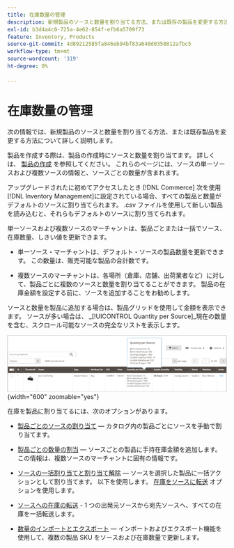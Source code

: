 ```yaml
---
title: 在庫数量の管理
description: 新規製品のソースと数量を割り当てる方法、または既存の製品を変更する方法を説明します。
exl-id: b3d4a4c0-725a-4e62-854f-efb6a5709f73
feature: Inventory, Products
source-git-commit: 4d89212585fa846eb94bf83a640d0358812afbc5
workflow-type: tm+mt
source-wordcount: '319'
ht-degree: 0%

---
```


# 在庫数量の管理

次の情報では、新規製品のソースと数量を割り当てる方法、または既存製品を変更する方法について詳しく説明します。

製品を作成する際は、製品の作成時にソースと数量を割り当てます。 詳しくは、 [製品の作成](../catalog/product-create.md) を参照してください。 これらのページには、ソースの単一ソースおよび複数ソースの情報と、ソースごとの数量が含まれます。

アップグレードされたに初めてアクセスしたとき [!DNL Commerce] 次を使用 [!DNL Inventory Management]に設定されている場合、すべての製品と数量がデフォルトのソースに割り当てられます。 .csv ファイルを使用して新しい製品を読み込むと、それらもデフォルトのソースに割り当てられます。

単一ソースおよび複数ソースのマーチャントは、製品ごとまたは一括でソース、在庫数量、しきい値を更新できます。

- 単一ソース・マーチャントは、デフォルト・ソースの製品数量を更新できます。 この数量は、販売可能な製品の合計数です。

- 複数ソースのマーチャントは、各場所（倉庫、店舗、出荷業者など）に対して、製品ごとに複数のソースと数量を割り当てることができます。 製品の在庫金額を設定する前に、ソースを追加することをお勧めします。

ソースと数量を製品に追加する場合は、製品グリッドを使用して金額を表示できます。 ソースが多い場合は、 _[!UICONTROL Quantity per Source]_現在の数量を含む、スクロール可能なソースの完全なリストを表示します。

![ソースあたりの製品数量](assets/inventory-product-quantity.png){width="600" zoomable="yes"}

在庫を製品に割り当てるには、次のオプションがあります。

- [製品ごとのソースの割り当て](sources-assign-per-product.md)  — カタログ内の製品ごとにソースを手動で割り当てます。

- [製品ごとの数量の割当](quantities-assign-per-product.md)  — ソースごとの製品に手持在庫金額を追加します。 この情報は、複数ソースのマーチャントに固有の情報です。

- [ソースの一括割り当てと割り当て解除](bulk-assignment.md)  — ソースを選択した製品に一括アクションとして割り当てます。 以下を使用します。 [在庫をソースに転送](inventory-transfer.md) オプションを使用します。

- [ソースへの在庫の転送](inventory-transfer.md) - 1 つの出発元ソースから宛先ソースへ、すべての在庫を一括転送します。

- [数量のインポートとエクスポート](inventory-import-export.md)  — インポートおよびエクスポート機能を使用して、複数の製品 SKU をソースおよび在庫数量で更新します。

